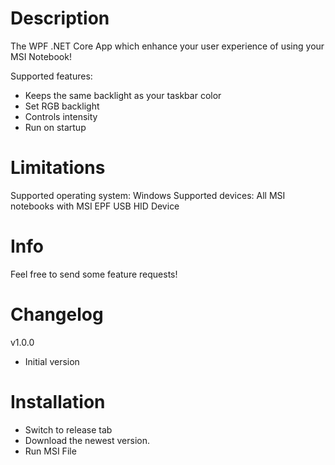 # Description

The WPF .NET Core App which enhance your user experience of using your MSI Notebook!

Supported features:
* Keeps the same backlight as your taskbar color
* Set RGB backlight
* Controls intensity
* Run on startup

# Limitations

Supported operating system: Windows
Supported devices: All MSI notebooks with MSI EPF USB HID Device

# Info

Feel free to send some feature requests!

# Changelog

v1.0.0

* Initial version

# Installation

* Switch to release tab 
* Download the newest version.
* Run MSI File